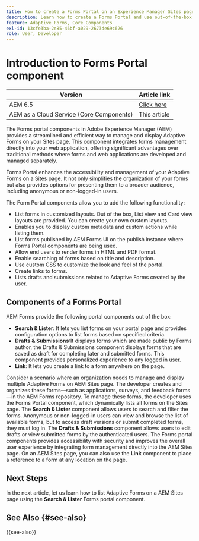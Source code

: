 ```yaml
---
title: How to create a Forms Portal on an Experience Manager Sites page?
description: Learn how to create a Forms Portal and use out-of-the-box core components on an AEM Sites page.
feature: Adaptive Forms, Core Components
exl-id: 13cfe3ba-2e85-46bf-a029-2673de69c626
role: User, Developer
---
```


# Introduction to Forms Portal component

| Version | Article link |
| -------- | ---------------------------- |
| AEM 6.5  |    [Click here](https://experienceleague.adobe.com/docs/experience-manager-65/forms/publish-process-aem-forms/introduction-publishing-forms.html)                  |
| AEM as a Cloud Service (Core Components)     | This article         |

The Forms portal components in Adobe Experience Manager (AEM) provides a streamlined and efficient way to manage and display Adaptive Forms on your Sites page. This component integrates forms management directly into your web application, offering significant advantages over traditional methods where forms and web applications are developed and managed separately.

Forms Portal enhances the accessibility and management of your Adaptive Forms on a Sites page. It not only simplifies the organization of your forms but also provides options for presenting them to a broader audience, including anonymous or non-logged-in users.

The Form Portal components allow you to add the following functionality:

* List forms in customized layouts. Out of the box, List view and Card view layouts are provided. You can create your own custom layouts.
* Enables you to display custom metadata and custom actions while listing them.
* List forms published by AEM Forms UI on the publish instance where Forms Portal components are being used.
* Allow end users to render forms in HTML and PDF format.
* Enable searching of forms based on title and description.
* Use custom CSS to customize the look and feel of the portal.
* Create links to forms.
* Lists drafts and submissions related to Adaptive Forms created by the user.

## Components of a Forms Portal 

AEM Forms provide the following portal components out of the box:

* **Search & Lister**: It lets you list forms on your portal page and provides configuration options to list forms based on specified criteria. 
* **Drafts & Submissions**:It displays forms which are made public by Forms author, the Drafts & Submissions component displays forms that are saved as draft for completing later and submitted forms. This component provides personalized experience to any logged in user.
* **Link**: It lets you create a link to a form anywhere on the page.

Consider a scenario where an organization needs to manage and display multiple Adaptive Forms on AEM Sites page. The developer creates and organizes these forms—such as applications, surveys, and feedback forms—in the AEM Forms repository. To manage these forms, the developer uses the Forms Portal component, which dynamically lists all forms on the Sites page. The **Search & Lister** component allows users to search and filter the forms. Anonymous or non-logged-in users can view and browse the list of available forms, but to access draft versions or submit completed forms, they must log in. The **Drafts & Submissions** component allows users to edit drafts or view submitted forms by the authenticated users. The Forms portal components provides accessibility with security and improves the overall user experience by integrating form management directly into the AEM Sites page. On an AEM Sites page, you can also use the **Link** component to place a reference to a form at any location on the page.

## Next Steps

In the next article, let us learn how to list Adaptive Forms on a AEM Sites page using the **Search & Lister** Forms portal component.

## See Also {#see-also}

{{see-also}}